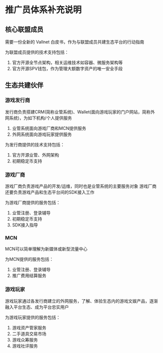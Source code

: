 # 推广员体系补充说明

## 核心联盟成员

需要一份全新的 Vallnet 白皮书，作为与联盟成员共建生态平台的行动指南

为联盟成员提供的技术支持包括：
1. 官方开源全节点架构，相关运维技术如容器、微服务架构等
2. 官方开源SPV钱包，作为管理大额数字资产的唯一安全手段

## 生态共建伙伴

### 游戏发行商

发行商负责搭建CRM(简称业管系统)、Wallet(面向游戏玩家的门户网站，简称外网系统)，为如下机构/个人提供服务
1. 业管系统面向游戏厂商和MCN提供服务
2. 外网系统面向游戏玩家提供服务

为发行商提供的技术支持包括：
1. 官方开源业管、外网架构
2. 初期稳定币支持

### 游戏厂商

游戏厂商负责游戏产品的开发/运维，同时也是业管系统的主要服务对象
游戏厂商还要负责游戏产品和生态平台间的SDK接入工作

为游戏厂商提供的服务包括：
1. 业管注册、登录辅导
2. 初期稳定币支持
3. SDK接入指导

### MCN

MCN可以简单理解为新媒体或新型流量中心

为MCN提供的服务包括：
1. 业管注册、登录辅导
2. 推广费用结算服务

### 游戏玩家

游戏玩家通过各发行商建立的外网服务，了解、体验生态内的游戏文娱产品，逐渐融入平台生态、成为平台忠实用户

为游戏玩家提供的服务包括：
1. 游戏资产管家服务
2. 二手道具交易市场
3. 游戏众筹服务
4. 游戏社评服务